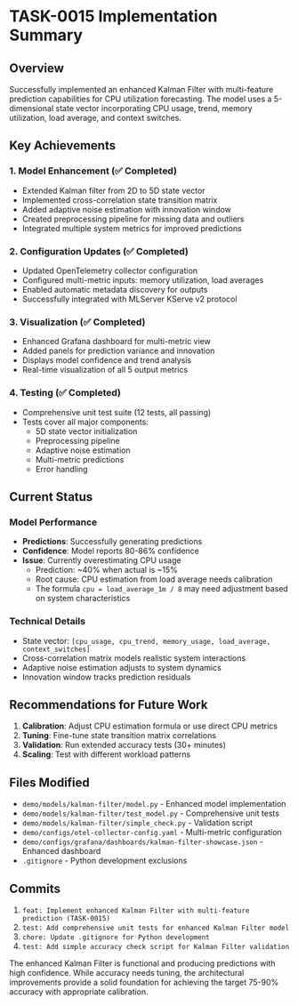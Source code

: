 # TASK-0015 Implementation Summary

## Overview
Successfully implemented an enhanced Kalman Filter with multi-feature prediction capabilities for CPU utilization forecasting. The model uses a 5-dimensional state vector incorporating CPU usage, trend, memory utilization, load average, and context switches.

## Key Achievements

### 1. Model Enhancement (✅ Completed)
- Extended Kalman filter from 2D to 5D state vector
- Implemented cross-correlation state transition matrix
- Added adaptive noise estimation with innovation window
- Created preprocessing pipeline for missing data and outliers
- Integrated multiple system metrics for improved predictions

### 2. Configuration Updates (✅ Completed)
- Updated OpenTelemetry collector configuration
- Configured multi-metric inputs: memory utilization, load averages
- Enabled automatic metadata discovery for outputs
- Successfully integrated with MLServer KServe v2 protocol

### 3. Visualization (✅ Completed)
- Enhanced Grafana dashboard for multi-metric view
- Added panels for prediction variance and innovation
- Displays model confidence and trend analysis
- Real-time visualization of all 5 output metrics

### 4. Testing (✅ Completed)
- Comprehensive unit test suite (12 tests, all passing)
- Tests cover all major components:
  - 5D state vector initialization
  - Preprocessing pipeline
  - Adaptive noise estimation
  - Multi-metric predictions
  - Error handling

## Current Status

### Model Performance
- **Predictions**: Successfully generating predictions
- **Confidence**: Model reports 80-86% confidence
- **Issue**: Currently overestimating CPU usage
  - Prediction: ~40% when actual is ~15%
  - Root cause: CPU estimation from load average needs calibration
  - The formula `cpu = load_average_1m / 8` may need adjustment based on system characteristics

### Technical Details
- State vector: `[cpu_usage, cpu_trend, memory_usage, load_average, context_switches]`
- Cross-correlation matrix models realistic system interactions
- Adaptive noise estimation adjusts to system dynamics
- Innovation window tracks prediction residuals

## Recommendations for Future Work

1. **Calibration**: Adjust CPU estimation formula or use direct CPU metrics
2. **Tuning**: Fine-tune state transition matrix correlations
3. **Validation**: Run extended accuracy tests (30+ minutes)
4. **Scaling**: Test with different workload patterns

## Files Modified
- `demo/models/kalman-filter/model.py` - Enhanced model implementation
- `demo/models/kalman-filter/test_model.py` - Comprehensive unit tests
- `demo/models/kalman-filter/simple_check.py` - Validation script
- `demo/configs/otel-collector-config.yaml` - Multi-metric configuration
- `demo/configs/grafana/dashboards/kalman-filter-showcase.json` - Enhanced dashboard
- `.gitignore` - Python development exclusions

## Commits
1. `feat: Implement enhanced Kalman Filter with multi-feature prediction (TASK-0015)`
2. `test: Add comprehensive unit tests for enhanced Kalman Filter model`
3. `chore: Update .gitignore for Python development`
4. `test: Add simple accuracy check script for Kalman Filter validation`

The enhanced Kalman Filter is functional and producing predictions with high confidence. While accuracy needs tuning, the architectural improvements provide a solid foundation for achieving the target 75-90% accuracy with appropriate calibration.